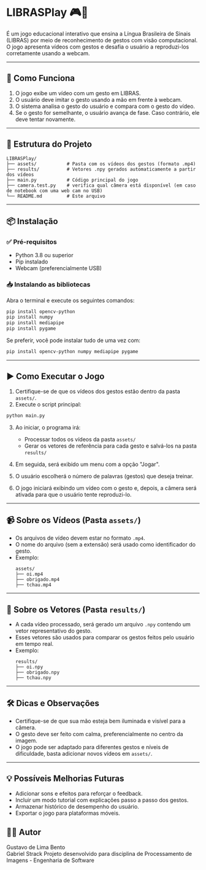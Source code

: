 
# LIBRASPlay 🎮🤟

É um jogo educacional interativo que ensina a Língua Brasileira de Sinais (LIBRAS) por meio de reconhecimento de gestos com visão computacional. O jogo apresenta vídeos com gestos e desafia o usuário a reproduzi-los corretamente usando a webcam.

---

## 🧠 Como Funciona

1. O jogo exibe um vídeo com um gesto em LIBRAS.
2. O usuário deve imitar o gesto usando a mão em frente à webcam.
3. O sistema analisa o gesto do usuário e compara com o gesto do vídeo.
4. Se o gesto for semelhante, o usuário avança de fase. Caso contrário, ele deve tentar novamente.

---

## 📁 Estrutura do Projeto

```
LIBRASPlay/
├── assets/           # Pasta com os vídeos dos gestos (formato .mp4)
├── results/          # Vetores .npy gerados automaticamente a partir dos vídeos
├── main.py           # Código principal do jogo
├── camera.test.py    # verifica qual câmera está disponível (em caso de notebook com uma web cam no USB)
└── README.md         # Este arquivo
```

---

## 📦 Instalação

### ✅ Pré-requisitos

- Python 3.8 ou superior
- Pip instalado
- Webcam (preferencialmente USB)

### 📥 Instalando as bibliotecas

Abra o terminal e execute os seguintes comandos:

```bash
pip install opencv-python
pip install numpy
pip install mediapipe
pip install pygame
```

Se preferir, você pode instalar tudo de uma vez com:

```bash
pip install opencv-python numpy mediapipe pygame
```

---

## ▶️ Como Executar o Jogo

1. Certifique-se de que os vídeos dos gestos estão dentro da pasta `assets/`.
2. Execute o script principal:

```bash
python main.py
```

3. Ao iniciar, o programa irá:

   - Processar todos os vídeos da pasta `assets/`
   - Gerar os vetores de referência para cada gesto e salvá-los na pasta `results/`

4. Em seguida, será exibido um menu com a opção "Jogar".
5. O usuário escolherá o número de palavras (gestos) que deseja treinar.
6. O jogo iniciará exibindo um vídeo com o gesto e, depois, a câmera será ativada para que o usuário tente reproduzi-lo.

---

## 📹 Sobre os Vídeos (Pasta `assets/`)

- Os arquivos de vídeo devem estar no formato `.mp4`.
- O nome do arquivo (sem a extensão) será usado como identificador do gesto.
- Exemplo:
  ```
  assets/
  ├── oi.mp4
  ├── obrigado.mp4
  ├── tchau.mp4
  ```

---

## 🧠 Sobre os Vetores (Pasta `results/`)

- A cada vídeo processado, será gerado um arquivo `.npy` contendo um vetor representativo do gesto.
- Esses vetores são usados para comparar os gestos feitos pelo usuário em tempo real.
- Exemplo:
  ```
  results/
  ├── oi.npy
  ├── obrigado.npy
  ├── tchau.npy
  ```

---

## 🛠️ Dicas e Observações

- Certifique-se de que sua mão esteja bem iluminada e visível para a câmera.
- O gesto deve ser feito com calma, preferencialmente no centro da imagem.
- O jogo pode ser adaptado para diferentes gestos e níveis de dificuldade, basta adicionar novos vídeos em `assets/`.

---

## 💡 Possíveis Melhorias Futuras

- Adicionar sons e efeitos para reforçar o feedback.
- Incluir um modo tutorial com explicações passo a passo dos gestos.
- Armazenar histórico de desempenho do usuário.
- Exportar o jogo para plataformas móveis.


## 👨‍🏫 Autor

Gustavo de Lima Bento  
Gabriel Strack
Projeto desenvolvido para disciplina de Processamento de Imagens - Engenharia de Software  

